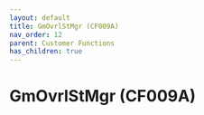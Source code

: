 ```yaml
---
layout: default
title: GmOvrlStMgr (CF009A)
nav_order: 12
parent: Customer Functions
has_children: true
---
```

# GmOvrlStMgr (CF009A)
